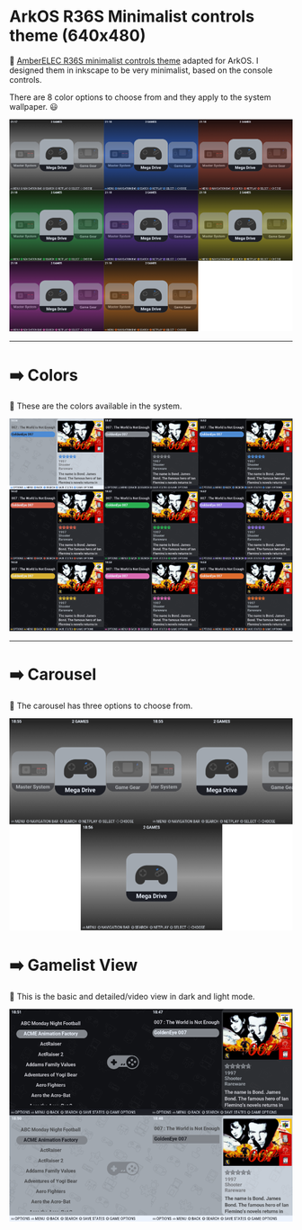 # ArkOS R36S Minimalist controls theme (640x480)

:red_circle: [AmberELEC R36S minimalist controls theme](https://github.com/f4dzn99/AmberELEC-R36S-Minimalist-controls-theme) adapted for ArkOS. I designed them in inkscape to be very minimalist, based on the console controls.

There are 8 color options to choose from and they apply to the system wallpaper. :smiley:

<img width="600" heigth="1000"  src="/assets/images/image1.png">

---

#  :arrow_right: Colors

:red_circle:  These are the colors available in the system.

<img width="900" heigth="1000"  src="/assets/images/image4.png">

---

# :arrow_right: Carousel
:red_circle: The carousel has three options to choose from.

<img width="600" heigth="1000" src="/assets/images/image2.png">

# :arrow_right: Gamelist View
:red_circle: This is the basic and detailed/video view in dark and light mode.

<img width="600" heigth="1000" src="/assets/images/image3.png">
